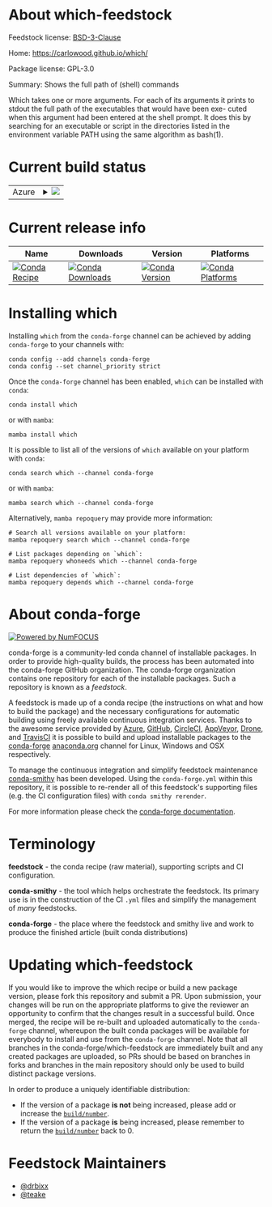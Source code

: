 About which-feedstock
=====================

Feedstock license: [BSD-3-Clause](https://github.com/conda-forge/which-feedstock/blob/main/LICENSE.txt)

Home: https://carlowood.github.io/which/

Package license: GPL-3.0

Summary: Shows the full path of (shell) commands

Which takes one or more arguments. For each of its arguments it prints
to stdout the full path of the executables that would have been exe-
cuted when this argument had been entered at the shell prompt. It does
this by searching for an executable or script in the directories listed
in the environment variable PATH using the same algorithm as bash(1).


Current build status
====================


<table>
    
  <tr>
    <td>Azure</td>
    <td>
      <details>
        <summary>
          <a href="https://dev.azure.com/conda-forge/feedstock-builds/_build/latest?definitionId=6916&branchName=main">
            <img src="https://dev.azure.com/conda-forge/feedstock-builds/_apis/build/status/which-feedstock?branchName=main">
          </a>
        </summary>
        <table>
          <thead><tr><th>Variant</th><th>Status</th></tr></thead>
          <tbody><tr>
              <td>linux_64</td>
              <td>
                <a href="https://dev.azure.com/conda-forge/feedstock-builds/_build/latest?definitionId=6916&branchName=main">
                  <img src="https://dev.azure.com/conda-forge/feedstock-builds/_apis/build/status/which-feedstock?branchName=main&jobName=linux&configuration=linux%20linux_64_" alt="variant">
                </a>
              </td>
            </tr><tr>
              <td>linux_aarch64</td>
              <td>
                <a href="https://dev.azure.com/conda-forge/feedstock-builds/_build/latest?definitionId=6916&branchName=main">
                  <img src="https://dev.azure.com/conda-forge/feedstock-builds/_apis/build/status/which-feedstock?branchName=main&jobName=linux&configuration=linux%20linux_aarch64_" alt="variant">
                </a>
              </td>
            </tr><tr>
              <td>linux_ppc64le</td>
              <td>
                <a href="https://dev.azure.com/conda-forge/feedstock-builds/_build/latest?definitionId=6916&branchName=main">
                  <img src="https://dev.azure.com/conda-forge/feedstock-builds/_apis/build/status/which-feedstock?branchName=main&jobName=linux&configuration=linux%20linux_ppc64le_" alt="variant">
                </a>
              </td>
            </tr><tr>
              <td>osx_64</td>
              <td>
                <a href="https://dev.azure.com/conda-forge/feedstock-builds/_build/latest?definitionId=6916&branchName=main">
                  <img src="https://dev.azure.com/conda-forge/feedstock-builds/_apis/build/status/which-feedstock?branchName=main&jobName=osx&configuration=osx%20osx_64_" alt="variant">
                </a>
              </td>
            </tr><tr>
              <td>osx_arm64</td>
              <td>
                <a href="https://dev.azure.com/conda-forge/feedstock-builds/_build/latest?definitionId=6916&branchName=main">
                  <img src="https://dev.azure.com/conda-forge/feedstock-builds/_apis/build/status/which-feedstock?branchName=main&jobName=osx&configuration=osx%20osx_arm64_" alt="variant">
                </a>
              </td>
            </tr>
          </tbody>
        </table>
      </details>
    </td>
  </tr>
</table>

Current release info
====================

| Name | Downloads | Version | Platforms |
| --- | --- | --- | --- |
| [![Conda Recipe](https://img.shields.io/badge/recipe-which-green.svg)](https://anaconda.org/conda-forge/which) | [![Conda Downloads](https://img.shields.io/conda/dn/conda-forge/which.svg)](https://anaconda.org/conda-forge/which) | [![Conda Version](https://img.shields.io/conda/vn/conda-forge/which.svg)](https://anaconda.org/conda-forge/which) | [![Conda Platforms](https://img.shields.io/conda/pn/conda-forge/which.svg)](https://anaconda.org/conda-forge/which) |

Installing which
================

Installing `which` from the `conda-forge` channel can be achieved by adding `conda-forge` to your channels with:

```
conda config --add channels conda-forge
conda config --set channel_priority strict
```

Once the `conda-forge` channel has been enabled, `which` can be installed with `conda`:

```
conda install which
```

or with `mamba`:

```
mamba install which
```

It is possible to list all of the versions of `which` available on your platform with `conda`:

```
conda search which --channel conda-forge
```

or with `mamba`:

```
mamba search which --channel conda-forge
```

Alternatively, `mamba repoquery` may provide more information:

```
# Search all versions available on your platform:
mamba repoquery search which --channel conda-forge

# List packages depending on `which`:
mamba repoquery whoneeds which --channel conda-forge

# List dependencies of `which`:
mamba repoquery depends which --channel conda-forge
```


About conda-forge
=================

[![Powered by
NumFOCUS](https://img.shields.io/badge/powered%20by-NumFOCUS-orange.svg?style=flat&colorA=E1523D&colorB=007D8A)](https://numfocus.org)

conda-forge is a community-led conda channel of installable packages.
In order to provide high-quality builds, the process has been automated into the
conda-forge GitHub organization. The conda-forge organization contains one repository
for each of the installable packages. Such a repository is known as a *feedstock*.

A feedstock is made up of a conda recipe (the instructions on what and how to build
the package) and the necessary configurations for automatic building using freely
available continuous integration services. Thanks to the awesome service provided by
[Azure](https://azure.microsoft.com/en-us/services/devops/), [GitHub](https://github.com/),
[CircleCI](https://circleci.com/), [AppVeyor](https://www.appveyor.com/),
[Drone](https://cloud.drone.io/welcome), and [TravisCI](https://travis-ci.com/)
it is possible to build and upload installable packages to the
[conda-forge](https://anaconda.org/conda-forge) [anaconda.org](https://anaconda.org/)
channel for Linux, Windows and OSX respectively.

To manage the continuous integration and simplify feedstock maintenance
[conda-smithy](https://github.com/conda-forge/conda-smithy) has been developed.
Using the ``conda-forge.yml`` within this repository, it is possible to re-render all of
this feedstock's supporting files (e.g. the CI configuration files) with ``conda smithy rerender``.

For more information please check the [conda-forge documentation](https://conda-forge.org/docs/).

Terminology
===========

**feedstock** - the conda recipe (raw material), supporting scripts and CI configuration.

**conda-smithy** - the tool which helps orchestrate the feedstock.
                   Its primary use is in the construction of the CI ``.yml`` files
                   and simplify the management of *many* feedstocks.

**conda-forge** - the place where the feedstock and smithy live and work to
                  produce the finished article (built conda distributions)


Updating which-feedstock
========================

If you would like to improve the which recipe or build a new
package version, please fork this repository and submit a PR. Upon submission,
your changes will be run on the appropriate platforms to give the reviewer an
opportunity to confirm that the changes result in a successful build. Once
merged, the recipe will be re-built and uploaded automatically to the
`conda-forge` channel, whereupon the built conda packages will be available for
everybody to install and use from the `conda-forge` channel.
Note that all branches in the conda-forge/which-feedstock are
immediately built and any created packages are uploaded, so PRs should be based
on branches in forks and branches in the main repository should only be used to
build distinct package versions.

In order to produce a uniquely identifiable distribution:
 * If the version of a package **is not** being increased, please add or increase
   the [``build/number``](https://docs.conda.io/projects/conda-build/en/latest/resources/define-metadata.html#build-number-and-string).
 * If the version of a package **is** being increased, please remember to return
   the [``build/number``](https://docs.conda.io/projects/conda-build/en/latest/resources/define-metadata.html#build-number-and-string)
   back to 0.

Feedstock Maintainers
=====================

* [@drbixx](https://github.com/drbixx/)
* [@teake](https://github.com/teake/)

